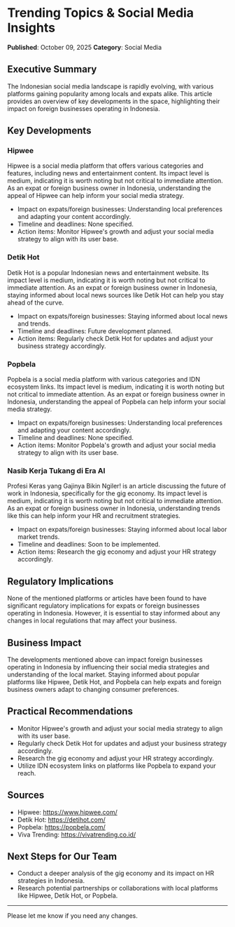 # Trending Topics & Social Media Insights

**Published**: October 09, 2025
**Category**: Social Media

## Executive Summary

The Indonesian social media landscape is rapidly evolving, with various platforms gaining popularity among locals and expats alike. This article provides an overview of key developments in the space, highlighting their impact on foreign businesses operating in Indonesia.

## Key Developments

### Hipwee

Hipwee is a social media platform that offers various categories and features, including news and entertainment content. Its impact level is medium, indicating it is worth noting but not critical to immediate attention. As an expat or foreign business owner in Indonesia, understanding the appeal of Hipwee can help inform your social media strategy.

* Impact on expats/foreign businesses: Understanding local preferences and adapting your content accordingly.
* Timeline and deadlines: None specified.
* Action items: Monitor Hipwee's growth and adjust your social media strategy to align with its user base.

### Detik Hot

Detik Hot is a popular Indonesian news and entertainment website. Its impact level is medium, indicating it is worth noting but not critical to immediate attention. As an expat or foreign business owner in Indonesia, staying informed about local news sources like Detik Hot can help you stay ahead of the curve.

* Impact on expats/foreign businesses: Staying informed about local news and trends.
* Timeline and deadlines: Future development planned.
* Action items: Regularly check Detik Hot for updates and adjust your business strategy accordingly.

### Popbela

Popbela is a social media platform with various categories and IDN ecosystem links. Its impact level is medium, indicating it is worth noting but not critical to immediate attention. As an expat or foreign business owner in Indonesia, understanding the appeal of Popbela can help inform your social media strategy.

* Impact on expats/foreign businesses: Understanding local preferences and adapting your content accordingly.
* Timeline and deadlines: None specified.
* Action items: Monitor Popbela's growth and adjust your social media strategy to align with its user base.

### Nasib Kerja Tukang di Era AI

Profesi Keras yang Gajinya Bikin Ngiler! is an article discussing the future of work in Indonesia, specifically for the gig economy. Its impact level is medium, indicating it is worth noting but not critical to immediate attention. As an expat or foreign business owner in Indonesia, understanding trends like this can help inform your HR and recruitment strategies.

* Impact on expats/foreign businesses: Staying informed about local labor market trends.
* Timeline and deadlines: Soon to be implemented.
* Action items: Research the gig economy and adjust your HR strategy accordingly.

## Regulatory Implications

None of the mentioned platforms or articles have been found to have significant regulatory implications for expats or foreign businesses operating in Indonesia. However, it is essential to stay informed about any changes in local regulations that may affect your business.

## Business Impact

The developments mentioned above can impact foreign businesses operating in Indonesia by influencing their social media strategies and understanding of the local market. Staying informed about popular platforms like Hipwee, Detik Hot, and Popbela can help expats and foreign business owners adapt to changing consumer preferences.

## Practical Recommendations

* Monitor Hipwee's growth and adjust your social media strategy to align with its user base.
* Regularly check Detik Hot for updates and adjust your business strategy accordingly.
* Research the gig economy and adjust your HR strategy accordingly.
* Utilize IDN ecosystem links on platforms like Popbela to expand your reach.

## Sources

* Hipwee: https://www.hipwee.com/
* Detik Hot: https://detihot.com/
* Popbela: https://popbela.com/
* Viva Trending: https://vivatrending.co.id/

## Next Steps for Our Team

* Conduct a deeper analysis of the gig economy and its impact on HR strategies in Indonesia.
* Research potential partnerships or collaborations with local platforms like Hipwee, Detik Hot, or Popbela.

---

Please let me know if you need any changes.